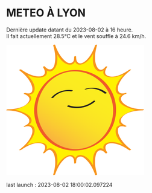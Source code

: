 # METEO À LYON

Dernière update datant du 2023-08-02 à 16 heure.  
Il fait actuellement 28.5°C et le vent souffle à 24.6 km/h.      

![](./.github/sun.png)

last launch : 2023-08-02 18:00:02.097224

